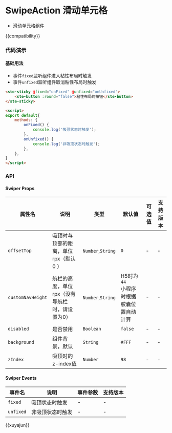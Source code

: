 # SwipeAction 滑动单元格
- 滑动单元格组件

{{compatibility}}

### 代码演示

#### 基础用法
- 事件`fixed`监听组件进入粘性布局时触发
- 事件`unfixed`监听组件取消粘性布局时触发
```html
<ste-sticky @fixed="onFixed" @unfixed="onUnfixed">
	<ste-button :round="false">粘性布局的按钮</ste-button>
</ste-sticky>

<script>
export default{
	methods: {
		onFixed() {
			console.log('吸顶状态时触发');
		},
		onUnfixed() {
			console.log('非吸顶状态时触发');
		},
	},
}
</script>
```



### API
#### Swiper Props

| 属性名						| 说明																					| 类型								| 默认值																			| 可选值	| 支持版本	|
| -----							| -----																				| -----							| -----																			| -----	| -----		|
| `offsetTop`				| 吸顶时与顶部的距离，单位rpx（默认 0 ）				| `Number`,`String`	| `0`																				| -			| -				|
| `customNavHeight`	| 航栏的高度，单位rpx（没有导航栏时，请设置为0）	| `Number`,`String`	| H5时为`44`<br/>小程序时根据胶囊位置自动计算	| -			| -				|
| `disabled`				| 是否禁用																			| `Boolean`					| `false`																		| -			| -				|
| `background`			| 组件背景，默认																| `String`					| `#FFF`																		| -			| -				|
| `zIndex`					| 吸顶时的z-index值														| `Number`					| `98`																			| -			| -				|

#### Swiper Events
|事件名			|说明							|事件参数	|支持版本	|
| ---				| ---							| ---			| ---			|
| `fixed`		| 吸顶状态时触发				| -				| -				|
| `unfixed`	| 非吸顶状态时触发	| -				| -				|


{{xuyajun}}
